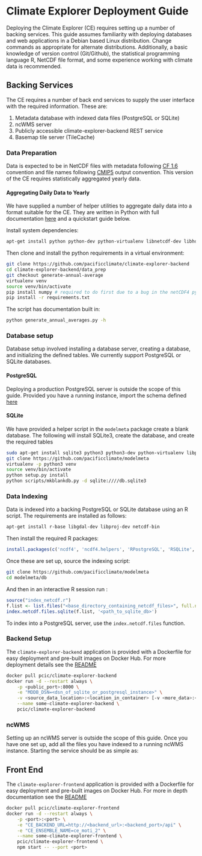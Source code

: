 # Climate Explorer Deployment Guide

Deploying the Climate Explorer (CE) requires setting up a number of backing services. This guide assumes familiarity with deploying databases and web applications in a Debian based Linux distribution. Change commands as appropriate for alternate distributions. Additionally, a basic knowledge of version control (Git/Github), the statistical programming language R, NetCDF file format, and some experience working with climate data is recommended.

## Backing Services

The CE requires a number of back end services to supply the user interface with the required information. These are:

1. Metadata database with indexed data files (PostgreSQL or SQLite)
2. ncWMS server
3. Publicly accessible climate-explorer-backend REST service
4. Basemap tile server (TileCache)



### Data Preparation

Data is expected to be in NetCDF files with metadata following [CF 1.6](http://cfconventions.org/cf-conventions/v1.6.0/cf-conventions.html) convention and file names following [CMIP5](http://cmip-pcmdi.llnl.gov/cmip5/docs/CMIP5_output_metadata_requirements.pdf) output convention. This version of the CE requires statistically aggregated yearly data.

#### Aggregating Daily Data to Yearly

We have supplied a number of helper utilities to aggregate daily data into a format suitable for the CE. They are written in Python with full documentation [here](https://github.com/pacificclimate/climate-explorer-backend/tree/master/data_prep) and a quickstart guide below.

Install system dependencies:

```bash
apt-get install python python-dev python-virtualenv libnetcdf-dev libhdf5-dev cdo
```

Then clone and install the python requirements in a virtual environment:

```bash
git clone https://github.com/pacificclimate/climate-explorer-backend
cd climate-explorer-backend/data_prep
git checkout generate-annual-average
virtualenv venv
source venv/bin/activate
pip install numpy # required to do first due to a bug in the netCDF4 python package
pip install -r requirements.txt
```

The script has documentation built in:

```bash
python generate_annual_averages.py -h
```

### Database setup

Database setup involved installing a database server, creating a database, and initializing the defined tables. We currently support PostgreSQL or SQLite databases.

#### PostgreSQL

Deploying a production PostgreSQL server is outside the scope of this guide. Provided you have a running instance, import the schema defined [here](https://github.com/pacificclimate/modelmeta/blob/master/db/schema.sql)

#### SQLite

We have provided a helper script in the `modelmeta` package create a blank database. The following will install SQLite3, create the database, and create the required tables

```bash
sudo apt-get install sqlite3 python3 python3-dev python-virtualenv libpq-dev
git clone https://github.com/pacificclimate/modelmeta
virtualenv -p python3 venv
source venv/bin/activate
python setup.py install
python scripts/mkblankdb.py -d sqlite:////db.sqlite3
```

### Data Indexing

Data is indexed into a backing PostgreSQL or SQLite database using an R script. The requirements are installed as follows:

```bash
apt-get install r-base libgdal-dev libproj-dev netcdf-bin
```

Then install the required R packages:

```R
install.packages(c('ncdf4', 'ncdf4.helpers', 'RPostgreSQL', 'RSQLite', 'PCICt', 'digest', 'rgdal', 'snow'))
```

Once these are set up, source the indexing script:

```bash
git clone https://github.com/pacificclimate/modelmeta
cd modelmeta/db
```

And then in an interactive R session run :

```R
source("index_netcdf.r")
f.list <- list.files("<base_directory_containing_netcdf_files>", full.name=TRUE, pattern = "\\.nc$")
index.netcdf.files.sqlite(f.list, '<path_to_sqlite_db>')
```

To index into a PostgreSQL server, use the `index.netcdf.files` function.

### Backend Setup

The `climate-explorer-backend` application is provided with a Dockerfile for easy deployment and pre-built images on Docker Hub. For more deployment details see the [README](https://github.com/pacificclimate/climate-explorer-backend/blob/master/README.md)

```bash
docker pull pcic/climate-explorer-backend
docker run -d --restart always \
    -p <public_port>:8000 \
    -e "MDDB_DSN=<dsn_of_sqlite_or_postgresql_instance>" \
    -v <source_data_location>:<location_in_container> [-v <more_data>:<data_loc_in_container> \
    --name some-climate-explorer-backend \
    pcic/climate-explorer-backend
```

### ncWMS

Setting up an ncWMS server is outside the scope of this guide. Once you have one set up, add all the files you have indexed to a running ncWMS instance. Starting the service should be as simple as:

## Front End

The `climate-explorer-frontend` application is provided with a Dockerfile for easy deployment and pre-built images on Docker Hub. For more in depth documentation see the [README](https://github.com/pacificclimate/climate-explorer-frontend/blob/master/README.md)

```bash
docker pull pcic/climate-explorer-frontend
docker run -d --restart always \
    -p <port>:<port> \
    -e "CE_BACKEND_URL=http://<backend_url>:<backend_port>/api" \
    -e "CE_ENSEMBLE_NAME=ce_moti_2" \
    --name some-climate-explorer-frontend \
    pcic/climate-explorer-frontend \
    npm start -- --port <port>
```